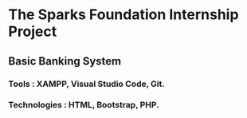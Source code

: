 # The Sparks Foundation Internship Project
## Basic Banking System
### Tools : XAMPP, Visual Studio Code, Git.
### Technologies : HTML, Bootstrap, PHP.
